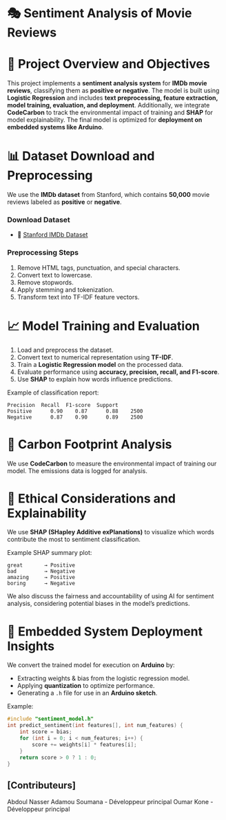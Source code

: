 # 🎭 Sentiment Analysis of Movie Reviews

# 📌 Project Overview and Objectives
This project implements a **sentiment analysis system** for **IMDb movie reviews**, classifying them as **positive or negative**. The model is built using **Logistic Regression** and includes **text preprocessing, feature extraction, model training, evaluation, and deployment**. Additionally, we integrate **CodeCarbon** to track the environmental impact of training and **SHAP** for model explainability. The final model is optimized for **deployment on embedded systems like Arduino**.

# 📊 Dataset Download and Preprocessing
We use the **IMDb dataset** from Stanford, which contains **50,000** movie reviews labeled as **positive** or **negative**.

### **Download Dataset**
- 🔗 [Stanford IMDb Dataset](https://ai.stanford.edu/~amaas/data/sentiment/)

### **Preprocessing Steps**
1. Remove HTML tags, punctuation, and special characters.
2. Convert text to lowercase.
3. Remove stopwords.
4. Apply stemming and tokenization.
5. Transform text into TF-IDF feature vectors.

# 📈 Model Training and Evaluation
1. Load and preprocess the dataset.
2. Convert text to numerical representation using **TF-IDF**.
3. Train a **Logistic Regression model** on the processed data.
4. Evaluate performance using **accuracy, precision, recall, and F1-score**.
5. Use **SHAP** to explain how words influence predictions.

Example of classification report:
```
Precision  Recall  F1-score  Support
Positive      0.90    0.87      0.88    2500
Negative      0.87    0.90      0.89    2500
```

# 🌱 Carbon Footprint Analysis
We use **CodeCarbon** to measure the environmental impact of training our model. The emissions data is logged for analysis.

# 🔬 Ethical Considerations and Explainability
We use **SHAP (SHapley Additive exPlanations)** to visualize which words contribute the most to sentiment classification. 

Example SHAP summary plot:
```
great       → Positive
bad         → Negative
amazing     → Positive
boring      → Negative
```

We also discuss the fairness and accountability of using AI for sentiment analysis, considering potential biases in the model’s predictions.

# 🔧 Embedded System Deployment Insights
We convert the trained model for execution on **Arduino** by:
- Extracting weights & bias from the logistic regression model.
- Applying **quantization** to optimize performance.
- Generating a `.h` file for use in an **Arduino sketch**.

Example:
```cpp
#include "sentiment_model.h"
int predict_sentiment(int features[], int num_features) {
    int score = bias;
    for (int i = 0; i < num_features; i++) {
        score += weights[i] * features[i];
    }
    return score > 0 ? 1 : 0;
}
```
## [Contributeurs]

Abdoul Nasser Adamou Soumana - Développeur principal
Oumar Kone - Développeur principal
